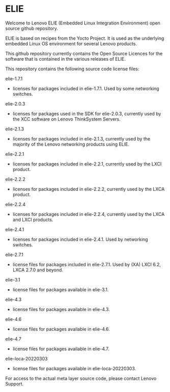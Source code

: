 # ELIE

Welcome to Lenovo ELIE (Embedded Linux Integration Environment) open source
github repository.

ELIE is based on recipes from the Yocto Project. It is used as the underlying
embedded Linux OS environment for several Lenovo products.

This github repository currently contains the Open Source Licences for the
software that is contained in the various releases of ELIE.

This repository contains the following source code license files:

elie-1.7.1 
  - licenses for packages included in elie-1.7.1. Used by some networking 
    switches.

elie-2.0.3 
  - licenses for packages used in the SDK for elie-2.0.3, currently used by 
    the XCC software on Lenovo ThinkSystem Servers.

elie-2.1.3 
  - licenses for packages included in elie-2.1.3, currently used by the
    majority of the Lenovo networking products using ELIE.

elie-2.2.1
  - licenses for packages included in elie-2.2.1, currently used by the LXCI
    product.

elie-2.2.2
  - licenses for packages included in elie-2.2.2, currently used by the LXCA
    product.

elie-2.2.4
  - licenses for packages included in elie-2.2.4, currently used by the LXCA
    and LXCI products.

elie-2.4.1
  - licenses for packages included in elie-2.4.1. Used by networking switches.

elie-2.7.1
  - license files for packages included in elie-2.7.1. Used by (XA) LXCI 6.2,
    LXCA 2.7.0 and beyond.

elie-3.1
  - license files for packages available in elie-3.1.

elie-4.3
  - license files for packages available in elie-4.3.

elie-4.6
  - license files for packages available in elie-4.6.

elie-4.7
  - license files for packages available in elie-4.7.

elie-loca-20220303
  - license files for packages available in elie-loca-20220303.

For access to the actual meta layer source code, please contact Lenovo Support.


